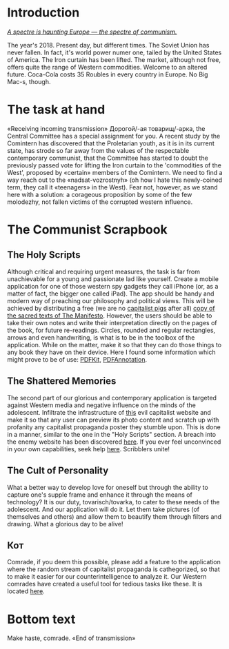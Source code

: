 # Introduction
[_A spectre is haunting Europe — the spectre of communism._](https://www.marxists.org/archive/marx/works/1848/communist-manifesto/ch01.htm)

The year's 2018. Present day, but different times. The Soviet Union has never fallen. In fact, it's world power numer one, tailed by the United States of America. The Iron curtain has been lifted. The market, although not free, offers quite the range of Western commodities. Welcome to an altered future. Coca-Cola costs 35 Roubles in every country in Europe. No Big Mac-s, though.

# The task at hand

«Receiving incoming transmission»
Дорогой/-ая товарищ/-арка, the Central Committee has a special assignment for you. A recent study by the Comintern has discovered that the Proletarian youth, as it is in its current state, has strode so far away from the values of the respectable contemporary communist, that the Committee has started to doubt the previously passed vote for lifting the Iron curtain to the 'commodities of the West', proposed by «certain» members of the Comintern. We need to find a way reach out to the «nadsat-vozrostnyh» (oh how I hate this newly-coined term, they call it «teenagers» in the West). Fear not, however, as we stand here with a solution: a corageous proposition by some of the few molodezhy, not fallen victims of the corrupted western influence.

# The Communist Scrapbook

## The Holy Scripts

Although critical and requiring urgent measures, the task is far from unachievable for a young and passionate lad like yourself. Create a mobile application for one of those western spy gadgets they call iPhone (or, as a matter of fact, the bigger one called iPad). The app should be handy and modern way of preaching our philosophy and political views. This will be achieved by distributing a free (we are no [capitalist pigs](https://i.kym-cdn.com/entries/icons/facebook/000/023/177/Screen_Shot_2017-06-09_at_4.34.34_PM.jpg) after all) [copy of the sacred texts of The Manifesto](https://www.marxists.org/archive/marx/works/download/pdf/Manifesto.pdf). However, the users should be able to take their own notes and write their interpretation directly on the pages of the book, for future re-readings. Circles, rounded and regular rectangles, arrows and even handwriting, is what is to be in the toolbox of the application. While on the matter, make it so that they can do those things to any book they have on their device. Here I found some information which might prove to be of use: [PDFKit](https://developer.apple.com/documentation/pdfkit?language=objc), [PDFAnnotation](https://developer.apple.com/documentation/pdfkit/pdfannotation?language=objc).

## The Shattered Memories

The second part of our glorious and contemporary application is targeted against Western media and negative influence on the minds of the adolescent. Infiltrate the infrastructure of [this](https://imgur.com/) evil capitalist website and make it so that any user can preview its photo content and scratch up with profanity any capitalist propaganda poster they stumble upon. This is done in a manner, similar to the one in the "Holy Scripts" section. A breach into the enemy website has been discovered [here](https://apidocs.imgur.com). If you ever feel unconvinced in your own capabilities, seek help [here](https://www.raywenderlich.com/2862-how-to-make-a-simple-drawing-app-with-uikit). Scribblers unite!

## The Cult of Personality

What a better way to develop love for oneself but through the ability to capture one's supple frame and enhance it through the means of technology? It is our duty, tovarisch/tovarka, to cater to these needs of the adolescent. And our application will do it. Let them take pictures (of themselves and others) and allow them to beautify them through filters and drawing. What a glorious day to be alive!

## Кот
Comrade, if you deem this possible, please add a feature to the application where the random stream of capitalist propaganda is cathegorized, so that to make it easier for our counterintelligence to analyze it. Our Western comrades have created a useful tool for tedious tasks like these. It is located [here](https://www.tensorflow.org/).

# Bottom text
Make haste, comrade.
«End of transmission»